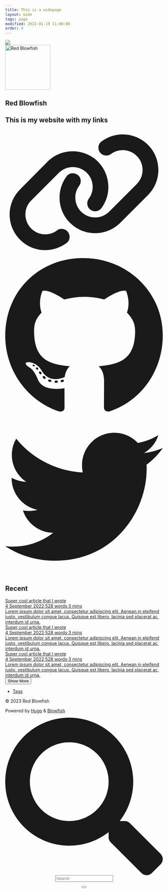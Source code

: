 ```yaml
---
title: This is a widepage
layout: wide
tags: page
modified: 2022-01-19 11:00:00
order: 4
---
```


<div class="relative flex flex-col grow"><main id="main-content" class="grow"><article class="max-w-full prose dark:prose-invert"><div class="relative"><div class="absolute inset-x-0 bottom-0 h-1/2 bg-gray-100"></div><div class="mx-auto max-w-7xl p-0"><div class="relative sm:overflow-hidden"><div class="fixed inset-x-0 top-0" style="z-index:-10"><img class="w-full h-[1000px] object-cover m-0 nozoom" src="/blowfish_artist/img/cover.png"><div class="absolute inset-0 h-[1000px] bg-gradient-to-t from-neutral dark:from-neutral-800 to-transparent mix-blend-normal"></div><div class="opacity-70 absolute inset-0 h-[1000px] bg-gradient-to-t from-neutral dark:from-neutral-800 to-neutral dark:to-neutral-800 mix-blend-normal"></div></div><div class="relative px-4 py-16 sm:px-6 sm:py-24 lg:py-32 lg:px-8 flex flex-col items-center justify-center text-center"><img class="mb-2 rounded-full h-36 w-36 medium-zoom-image" width="144" height="144" alt="Red Blowfish" src="/blowfish_artist/img/avatar_huce2cdf76eedcaaab558037dae5a4d711_199580_288x288_fill_box_smart1_3.png"><h1 class="mb-2 text-4xl font-extrabold text-neutral-800 dark:text-neutral-200">Red Blowfish</h1><h2 class="mt-0 mb-0 text-xl text-neutral-800 dark:text-neutral-300">This is my website with my links</h2><div class="mt-1 mb-10 text-2xl"><div class="flex flex-wrap"><a class="px-1 hover:text-primary-400 text-primary-800 dark:text-primary-200" href="https://nunocoracao.github.io/blowfish/" target="_blank" aria-label="Link" rel="me noopener noreferrer"><span class="relative block icon"><svg xmlns="http://www.w3.org/2000/svg" viewBox="0 0 640 512"><path fill="currentcolor" d="M172.5 131.1c55.6-55.59 148-55.59 203.6.0 50 50 57.4 129.7 16.3 187.2L391.3 319.9C381 334.2 361 337.6 346.7 327.3c-14.4-10.3-17.8-30.3-7.5-44.6L340.3 281.1C363.2 249 359.6 205.1 331.7 177.2c-31.4-31.4-82.5-31.4-114 0L105.5 289.5c-31.51 30.6-31.51 82.5.0 114C133.3 431.4 177.3 435 209.3 412.1L210.9 410.1C225.3 400.7 245.3 404 255.5 418.4 265.8 432.8 262.5 452.8 248.1 463.1L246.5 464.2c-58.4 41.1-136.3 34.5-186.29-15.4-56.469-56.5-56.469-148.1.0-204.5L172.5 131.1zM467.5 380c-56.5 56.5-148 56.5-204.5.0-50-50-56.5-128.8-15.4-186.3L248.7 192.1C258.1 177.8 278.1 174.4 293.3 184.7 307.7 194.1 311.1 214.1 300.8 229.3L299.7 230.9C276.8 262.1 280.4 306.9 308.3 334.8c31.4 31.4 82.5 31.4 114 0L534.5 222.5c31.5-31.5 31.5-83.4.0-114C506.7 80.63 462.7 76.99 430.7 99.9L429.1 101C414.7 111.3 394.7 107.1 384.5 93.58 374.2 79.2 377.5 59.21 391.9 48.94L393.5 47.82C451 6.731 529.8 13.25 579.8 63.24c56.5 56.46 56.5 148.06.0 204.46L467.5 380z"></path></svg></span></a><a class="px-1 hover:text-primary-400 text-primary-800 dark:text-primary-200" href="https://github.com/nunocoracao/blowfish" target="_blank" aria-label="Github" rel="me noopener noreferrer"><span class="relative block icon"><svg xmlns="http://www.w3.org/2000/svg" viewBox="0 0 496 512"><path fill="currentcolor" d="M165.9 397.4c0 2-2.3 3.6-5.2 3.6-3.3.3-5.6-1.3-5.6-3.6.0-2 2.3-3.6 5.2-3.6 3-.3 5.6 1.3 5.6 3.6zm-31.1-4.5c-.7 2 1.3 4.3 4.3 4.9 2.6 1 5.6.0 6.2-2s-1.3-4.3-4.3-5.2c-2.6-.7-5.5.3-6.2 2.3zm44.2-1.7c-2.9.7-4.9 2.6-4.6 4.9.3 2 2.9 3.3 5.9 2.6 2.9-.7 4.9-2.6 4.6-4.6-.3-1.9-3-3.2-5.9-2.9zM244.8 8C106.1 8 0 113.3.0 252c0 110.9 69.8 205.8 169.5 239.2 12.8 2.3 17.3-5.6 17.3-12.1.0-6.2-.3-40.4-.3-61.4.0.0-70 15-84.7-29.8.0.0-11.4-29.1-27.8-36.6.0.0-22.9-15.7 1.6-15.4.0.0 24.9 2 38.6 25.8 21.9 38.6 58.6 27.5 72.9 20.9 2.3-16 8.8-27.1 16-33.7-55.9-6.2-112.3-14.3-112.3-110.5.0-27.5 7.6-41.3 23.6-58.9-2.6-6.5-11.1-33.3 2.6-67.9 20.9-6.5 69 27 69 27 20-5.6 41.5-8.5 62.8-8.5s42.8 2.9 62.8 8.5c0 0 48.1-33.6 69-27 13.7 34.7 5.2 61.4 2.6 67.9 16 17.7 25.8 31.5 25.8 58.9.0 96.5-58.9 104.2-114.8 110.5 9.2 7.9 17 22.9 17 46.4.0 33.7-.3 75.4-.3 83.6.0 6.5 4.6 14.4 17.3 12.1C428.2 457.8 496 362.9 496 252 496 113.3 383.5 8 244.8 8zM97.2 352.9c-1.3 1-1 3.3.7 5.2 1.6 1.6 3.9 2.3 5.2 1 1.3-1 1-3.3-.7-5.2-1.6-1.6-3.9-2.3-5.2-1zm-10.8-8.1c-.7 1.3.3 2.9 2.3 3.9 1.6 1 3.6.7 4.3-.7.7-1.3-.3-2.9-2.3-3.9-2-.6-3.6-.3-4.3.7zm32.4 35.6c-1.6 1.3-1 4.3 1.3 6.2 2.3 2.3 5.2 2.6 6.5 1 1.3-1.3.7-4.3-1.3-6.2-2.2-2.3-5.2-2.6-6.5-1zm-11.4-14.7c-1.6 1-1.6 3.6.0 5.9 1.6 2.3 4.3 3.3 5.6 2.3 1.6-1.3 1.6-3.9.0-6.2-1.4-2.3-4-3.3-5.6-2z"></path></svg></span></a><a class="px-1 hover:text-primary-400 text-primary-800 dark:text-primary-200" href="https://twitter.com/burufugu" target="_blank" aria-label="Twitter" rel="me noopener noreferrer"><span class="relative block icon"><svg xmlns="http://www.w3.org/2000/svg" viewBox="0 0 512 512"><path fill="currentcolor" d="M459.37 151.716c.325 4.548.325 9.097.325 13.645.0 138.72-105.583 298.558-298.558 298.558-59.452.0-114.68-17.219-161.137-47.106 8.447.974 16.568 1.299 25.34 1.299 49.055.0 94.213-16.568 130.274-44.832-46.132-.975-84.792-31.188-98.112-72.772 6.498.974 12.995 1.624 19.818 1.624 9.421.0 18.843-1.3 27.614-3.573-48.081-9.747-84.143-51.98-84.143-102.985v-1.299c13.969 7.797 30.214 12.67 47.431 13.319-28.264-18.843-46.781-51.005-46.781-87.391.0-19.492 5.197-37.36 14.294-52.954 51.655 63.675 129.3 105.258 216.365 109.807-1.624-7.797-2.599-15.918-2.599-24.04.0-57.828 46.782-104.934 104.934-104.934 30.213.0 57.502 12.67 76.67 33.137 23.715-4.548 46.456-13.32 66.599-25.34-7.798 24.366-24.366 44.833-46.132 57.827 21.117-2.273 41.584-8.122 60.426-16.243-14.292 20.791-32.161 39.308-52.628 54.253z"></path></svg></span></a></div></div><section class="prose dark:prose-invert"></section></div></div></div></div></article><section><h2 class="mt-8 text-2xl font-extrabold mb-10">Recent</h2><section class="w-full grid gap-4 sm:grid-cols-2 md:grid-cols-3"><a href="/blowfish_artist/posts/post-lite-one/" class="min-w-full"><div class="border border-neutral-200 dark:border-neutral-700 border-2 rounded overflow-hidden shadow-2xl relative backdrop-blur"><div class="w-full thumbnail_card nozoom" style="background-image:url(/blowfish_artist/posts/post-lite-one/cover_hu893b4009285a3fc236e74f3cf6b73d3e_4462659_600x600_fill_box_smart1_3.png)"></div><div class="px-6 py-4"><div class="font-bold text-xl text-neutral-800 decoration-primary-500 hover:underline hover:underline-offset-2 dark:text-neutral" href="/blowfish_artist/posts/post-lite-one/">Super cool article that I wrote</div><div class="text-sm text-neutral-500 dark:text-neutral-400"><div class="flex flex-row flex-wrap items-center"><time datetime="2022-09-04 00:00:00 +0000 UTC">4 September 2022</time><span class="px-2 text-primary-500">·</span><span>528 words</span><span class="px-2 text-primary-500">·</span><span title="Reading time">3 mins</span></div></div><div class="py-1 prose dark:prose-invert">Lorem ipsum dolor sit amet, consectetur adipiscing elit. Aenean in eleifend justo, vestibulum congue lacus. Quisque est libero, lacinia sed placerat ac, interdum id urna.</div></div><div class="px-6 pt-4 pb-2"></div></div></a><a href="/blowfish_artist/posts/post-lite-three/" class="min-w-full"><div class="border border-neutral-200 dark:border-neutral-700 border-2 rounded overflow-hidden shadow-2xl relative backdrop-blur"><div class="w-full thumbnail_card nozoom" style="background-image:url(/blowfish_artist/posts/post-lite-three/cover_hu93f196360c2371d7e9554814ee21804a_5014315_600x600_fill_box_smart1_3.png)"></div><div class="px-6 py-4"><div class="font-bold text-xl text-neutral-800 decoration-primary-500 hover:underline hover:underline-offset-2 dark:text-neutral" href="/blowfish_artist/posts/post-lite-three/">Super cool article that I wrote</div><div class="text-sm text-neutral-500 dark:text-neutral-400"><div class="flex flex-row flex-wrap items-center"><time datetime="2022-09-04 00:00:00 +0000 UTC">4 September 2022</time><span class="px-2 text-primary-500">·</span><span>528 words</span><span class="px-2 text-primary-500">·</span><span title="Reading time">3 mins</span></div></div><div class="py-1 prose dark:prose-invert">Lorem ipsum dolor sit amet, consectetur adipiscing elit. Aenean in eleifend justo, vestibulum congue lacus. Quisque est libero, lacinia sed placerat ac, interdum id urna.</div></div><div class="px-6 pt-4 pb-2"></div></div></a><a href="/blowfish_artist/posts/post-lite-two/" class="min-w-full"><div class="border border-neutral-200 dark:border-neutral-700 border-2 rounded overflow-hidden shadow-2xl relative backdrop-blur"><div class="w-full thumbnail_card nozoom" style="background-image:url(/blowfish_artist/posts/post-lite-two/cover_hu674aa2fedd884c0a801a24426916a300_5024327_600x600_fill_box_smart1_3.png)"></div><div class="px-6 py-4"><div class="font-bold text-xl text-neutral-800 decoration-primary-500 hover:underline hover:underline-offset-2 dark:text-neutral" href="/blowfish_artist/posts/post-lite-two/">Super cool article that I wrote</div><div class="text-sm text-neutral-500 dark:text-neutral-400"><div class="flex flex-row flex-wrap items-center"><time datetime="2022-09-04 00:00:00 +0000 UTC">4 September 2022</time><span class="px-2 text-primary-500">·</span><span>528 words</span><span class="px-2 text-primary-500">·</span><span title="Reading time">3 mins</span></div></div><div class="py-1 prose dark:prose-invert">Lorem ipsum dolor sit amet, consectetur adipiscing elit. Aenean in eleifend justo, vestibulum congue lacus. Quisque est libero, lacinia sed placerat ac, interdum id urna.</div></div><div class="px-6 pt-4 pb-2"></div></div></a></section><div class="mt-10 flex justify-center"><a href="/blowfish_artist/posts"><button class="bg-transparent hover:text-primary-500 prose dark:prose-invert font-semibold hover:text-white py-2 px-4 border border-primary-500 hover:border-transparent rounded">
Show More</button></a></div></section><div id="background-blur" class="fixed opacity-0 inset-x-0 top-0 h-full single_hero_background nozoom backdrop-blur-2xl" style="opacity: 0;"></div><script>window.addEventListener("scroll",function(){var t=window.pageYOffset||document.documentElement.scrollTop||document.body.scrollTop||0,n=document.getElementById("background-blur");n.style.opacity=t/300})</script></main><footer class="py-10 print:hidden"><nav class="flex flex-row pb-4 text-base font-medium text-neutral-500 dark:text-neutral-400"><ul class="flex flex-col list-none sm:flex-row"><li class="flex mb-1 ltr:text-right rtl:text-left sm:mb-0 ltr:sm:mr-7 ltr:sm:last:mr-0 rtl:sm:ml-7 rtl:sm:last:ml-0"><a class="decoration-primary-500 hover:underline hover:decoration-2 hover:underline-offset-2" href="/blowfish_artist/tags/" title="Tags">Tags</a></li></ul></nav><div class="flex items-center justify-between"><p class="text-sm text-neutral-500 dark:text-neutral-400">©
2023
Red Blowfish</p><p class="text-xs text-neutral-500 dark:text-neutral-400">Powered by <a class="hover:underline hover:decoration-primary-400 hover:text-primary-500" href="https://gohugo.io/" target="_blank" rel="noopener noreferrer">Hugo</a> &amp; <a class="hover:underline hover:decoration-primary-400 hover:text-primary-500" href="https://blowfish.page/" target="_blank" rel="noopener noreferrer">Blowfish</a></p></div><script>mediumZoom(document.querySelectorAll("img:not(.nozoom)"),{margin:24,background:"rgba(0,0,0,0.5)",scrollOffset:0})</script><script type="text/javascript" src="/blowfish_artist/js/process.min.2166d3adac1679c00a75161830ab5725d3efc0e3d3f8c2453fb01d0907948436c25f0f8a7ad824322fa22f3f9c85fd4d0a1d5c856f53b862157da25a57dc3d52.js" integrity="sha512-IWbTrawWecAKdRYYMKtXJdPvwOPT+MJFP7AdCQeUhDbCXw+KetgkMi+iLz+chf1NCh1chW9TuGIVfaJaV9w9Ug=="></script></footer><div id="search-wrapper" class="invisible fixed inset-0 flex h-screen w-screen cursor-default flex-col bg-neutral-500/50 p-4 backdrop-blur-sm dark:bg-neutral-900/50 sm:p-6 md:p-[10vh] lg:p-[12vh]" data-url="https://nunocoracao.github.io/blowfish_artist/" style="z-index:500"><div id="search-modal" class="flex flex-col w-full max-w-3xl min-h-0 mx-auto border rounded-md shadow-lg top-20 border-neutral-200 bg-neutral dark:border-neutral-700 dark:bg-neutral-800"><header class="relative z-10 flex items-center justify-between flex-none px-2"><form class="flex items-center flex-auto min-w-0"><div class="flex items-center justify-center w-8 h-8 text-neutral-400"><span class="relative block icon"><svg aria-hidden="true" focusable="false" data-prefix="fas" data-icon="search" class="svg-inline--fa fa-search fa-w-16" role="img" xmlns="http://www.w3.org/2000/svg" viewBox="0 0 512 512"><path fill="currentcolor" d="M505 442.7 405.3 343c-4.5-4.5-10.6-7-17-7H372c27.6-35.3 44-79.7 44-128C416 93.1 322.9.0 208 0S0 93.1.0 208s93.1 208 208 208c48.3.0 92.7-16.4 128-44v16.3c0 6.4 2.5 12.5 7 17l99.7 99.7c9.4 9.4 24.6 9.4 33.9.0l28.3-28.3c9.4-9.4 9.4-24.6.1-34zM208 336c-70.7.0-128-57.2-128-128 0-70.7 57.2-128 128-128 70.7.0 128 57.2 128 128 0 70.7-57.2 128-128 128z"></path></svg></span></div><input type="search" id="search-query" class="flex flex-auto h-12 mx-1 bg-transparent appearance-none focus:outline-dotted focus:outline-2 focus:outline-transparent" placeholder="Search" tabindex="0"></form><button id="close-search-button" class="flex items-center justify-center w-8 h-8 text-neutral-700 hover:text-primary-600 dark:text-neutral dark:hover:text-primary-400" title="Close (Esc)">
<span class="relative block icon"><svg xmlns="http://www.w3.org/2000/svg" viewBox="0 0 320 512"><path fill="currentcolor" d="M310.6 361.4c12.5 12.5 12.5 32.75.0 45.25C304.4 412.9 296.2 416 288 416s-16.38-3.125-22.62-9.375L160 301.3 54.63 406.6C48.38 412.9 40.19 416 32 416S15.63 412.9 9.375 406.6c-12.5-12.5-12.5-32.75.0-45.25l105.4-105.4L9.375 150.6c-12.5-12.5-12.5-32.75.0-45.25s32.75-12.5 45.25.0L160 210.8l105.4-105.4c12.5-12.5 32.75-12.5 45.25.0s12.5 32.75.0 45.25l-105.4 105.4L310.6 361.4z"></path></svg></span></button></header><section class="flex-auto px-2 overflow-auto"><ul id="search-results"></ul></section></div></div></div>